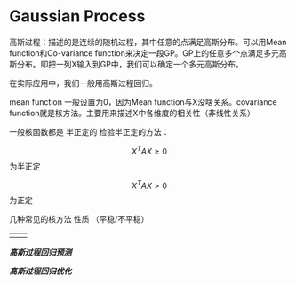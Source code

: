 # Gaussian Process

高斯过程：描述的是连续的随机过程，其中任意的点满足高斯分布。可以用Mean function和Co-variance function来决定一段GP。GP上的任意多个点满足多元高斯分布。即把一列X输入到GP中，我们可以确定一个多元高斯分布。

在实际应用中，我们一般用高斯过程回归。

mean function 一般设置为0，因为Mean function与X没啥关系。covariance function就是核方法。主要用来描述X中各维度的相关性（非线性关系）

一般核函数都是 半正定的 检验半正定的方法：

 $$X^{T}AX \geqslant 0 $$ 为半正定

$$X^{T}AX > 0$$ 为正定

  几种常见的核方法 性质 （平稳/不平稳） 

|  |  |
| :--- | :--- |
|  |  |

_**高斯过程回归预测**_



_**高斯过程回归优化**_

